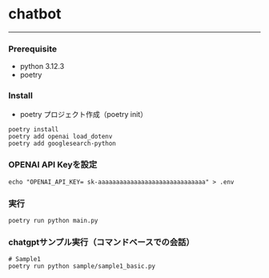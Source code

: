 # chatbot

---

### Prerequisite
- python 3.12.3
- poetry

### Install
- poetry プロジェクト作成（poetry init）
```
poetry install
poetry add openai load_dotenv
poetry add googlesearch-python

```

### OPENAI API Keyを設定
```
echo "OPENAI_API_KEY= sk-aaaaaaaaaaaaaaaaaaaaaaaaaaaaaa" > .env
```

### 実行
```shell
poetry run python main.py

```

### chatgptサンプル実行（コマンドベースでの会話）
```shell
# Sample1
poetry run python sample/sample1_basic.py
```